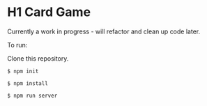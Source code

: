 # H1 Card Game

Currently a work in progress - will refactor and clean up code later.

To run:

Clone this repository.

`$ npm init`

`$ npm install`

`$ npm run server`
